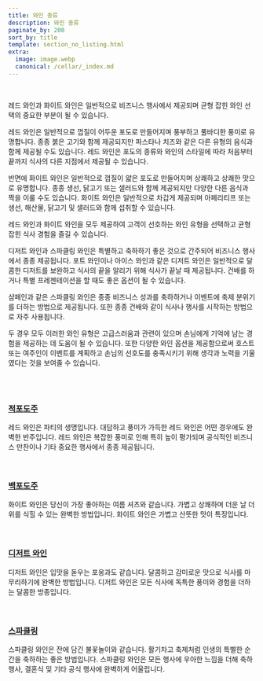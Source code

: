 ```yaml
---
title: 와인 종류
description: 와인 종류
paginate_by: 200
sort_by: title
template: section_no_listing.html
extra:
  image: image.webp
  canonical: /cellar/_index.md
---
```


<br>

레드 와인과 화이트 와인은 일반적으로 비즈니스 행사에서 제공되며 균형 잡힌 와인 선택의 중요한 부분이 될 수 있습니다.

레드 와인은 일반적으로 껍질이 어두운 포도로 만들어지며 풍부하고 풀바디한 풍미로 유명합니다. 종종 붉은 고기와 함께 제공되지만 파스타나 치즈와 같은 다른 유형의 음식과 함께 제공될 수도 있습니다. 레드 와인은 포도의 종류와 와인의 스타일에 따라 처음부터 끝까지 식사의 다른 지점에서 제공될 수 있습니다.

반면에 화이트 와인은 일반적으로 껍질이 얇은 포도로 만들어지며 상쾌하고 상쾌한 맛으로 유명합니다. 종종 생선, 닭고기 또는 샐러드와 함께 제공되지만 다양한 다른 음식과 짝을 이룰 수도 있습니다. 화이트 와인은 일반적으로 차갑게 제공되며 아페리티프 또는 생선, 해산물, 닭고기 및 샐러드와 함께 섭취할 수 있습니다.

레드 와인과 화이트 와인을 모두 제공하여 고객이 선호하는 와인 유형을 선택하고 균형 잡힌 식사 경험을 즐길 수 있습니다.

디저트 와인과 스파클링 와인은 특별하고 축하하기 좋은 것으로 간주되어 비즈니스 행사에서 종종 제공됩니다. 포트 와인이나 아이스 와인과 같은 디저트 와인은 일반적으로 달콤한 디저트를 보완하고 식사의 끝을 알리기 위해 식사가 끝날 때 제공됩니다. 건배를 하거나 특별 프레젠테이션을 할 때도 좋은 옵션이 될 수 있습니다.

샴페인과 같은 스파클링 와인은 종종 비즈니스 성과를 축하하거나 이벤트에 축제 분위기를 더하는 방법으로 제공됩니다. 또한 종종 건배와 같이 식사나 행사를 시작하는 방법으로 자주 사용됩니다.

두 경우 모두 이러한 와인 유형은 고급스러움과 관련이 있으며 손님에게 기억에 남는 경험을 제공하는 데 도움이 될 수 있습니다. 또한 다양한 와인 옵션을 제공함으로써 호스트 또는 여주인이 이벤트를 계획하고 손님의 선호도를 충족시키기 위해 생각과 노력을 기울였다는 것을 보여줄 수 있습니다.

<br>
<br>

### [적포도주](@/cellar/적포도주/_index.md)


레드 와인은 파티의 생명입니다. 대담하고 풍미가 가득한 레드 와인은 어떤 경우에도 완벽한 반주입니다. 레드 와인은 복잡한 풍미로 인해 특히 높이 평가되며 공식적인 비즈니스 만찬이나 기타 중요한 행사에서 종종 제공됩니다.
<br>
<br>
<br>

### [백포도주](@/cellar/백포도주/_index.md)

화이트 와인은 당신이 가장 좋아하는 여름 셔츠와 같습니다. 가볍고 상쾌하며 더운 날 더위를 식힐 수 있는 완벽한 방법입니다. 화이트 와인은 가볍고 산뜻한 맛이 특징입니다.
<br>
<br>
<br>

### [디저트 와인](@/cellar/디저트_와인/_index.md)

디저트 와인은 입맛을 돋우는 포옹과도 같습니다. 달콤하고 감미로운 맛으로 식사를 마무리하기에 완벽한 방법입니다. 디저트 와인은 모든 식사에 독특한 풍미와 경험을 더하는 달콤한 방종입니다.
<br>
<br>
<br>

### [스파클링](@/cellar/스파클링/_index.md)

스파클링 와인은 잔에 담긴 불꽃놀이와 같습니다. 활기차고 축제처럼 인생의 특별한 순간을 축하하는 좋은 방법입니다. 스파클링 와인은 모든 행사에 우아한 느낌을 더해 축하 행사, 결혼식 및 기타 공식 행사에 완벽하게 어울립니다.
<br>
<br>
<br>

